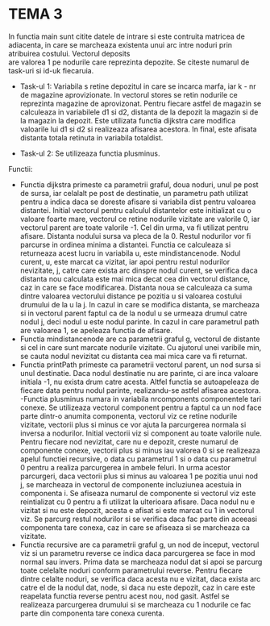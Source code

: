 # TEMA  3


In functia main sunt citite datele de intrare si este contruita matricea de adiacenta, in
care se marcheaza existenta unui arc intre noduri prin atribuirea costului. Vectorul deposits	
are valorea 1 pe nodurile care reprezinta depozite. Se citeste numarul de task-uri
si id-uk fiecaruia.

- Task-ul 1: Variabila s retine depozitul in care se incarca marfa, iar k -  nr de magazine
aprovizionate. In vectorul stores se retin nodurile ce reprezinta magazine de aprovizonat.
Pentru fiecare astfel de magazin se calculeaza in variabilele d1 si d2, distanta de la depozit
la magazin si de la magazin la depozit. Este utilizata functia dijkstra care modifica valoarile
lui d1 si d2 si realizeaza afisarea acestora. In final, este afisata distanta totala retinuta in
variabila totaldist.

- Task-ul 2: Se utilizeaza functia plusminus.

Functii:

 - Functia dijkstra primeste ca parametrii graful, doua noduri, unul pe post de sursa, iar
celalalt pe post de destinatie, un parametru path utilizat pentru a indica daca se doreste
afisare si variabila dist pentru valoarea distantei. Initial vectorul pentru calculul distantelor
este initializat cu o valoare foarte mare, vectorul ce retine nodurile vizitate are valorile 0, iar
vectorul parent are toate valorile -1. Cel din urma, va fi utilizat pentru afisare. Distanta
nodului sursa va pleca de la 0. Restul nodurilor vor fi parcurse in ordinea minima a distantei.
Functia ce calculeaza si returneaza acest lucru in variabila u, este mindistancenode. Nodul 
curent, u, este marcat ca vizitat, iar apoi pentru restul nodurilor nevizitate, j, catre care 
exista arc dinspre nodul curent, se verifica daca distanta nou calculata este mai mica decat 
cea din vectorul distance, caz in care se face modificarea. Distanta noua se calculeaza ca
suma dintre valoarea vectorului distance pe pozitia u si valoarea costului drumului de la u 
la j. In cazul in care se modifica distanta, se marcheaza si in vectorul parent faptul ca de la 
nodul u se urmeaza drumul catre nodul j, deci nodul u este nodul parinte. In cazul in care
parametrul path are valoarea 1, se apeleaza functia de afisare.
 - Functia mindistancenode are ca parametrii graful g, vectorul de distante si cel in care
sunt marcate nodurile vizitate. Cu ajutorul unei varibile min, se cauta nodul nevizitat cu 
distanta cea mai mica care va fi returnat.
 - Functia printPath primeste ca parametrii vectorul parent, un nod sursa si unul
destinatie. Daca nodul destinatie nu are parinte, ci are inca valoare initiala -1, nu exista
drum catre acesta. Altfel functia se autoapeleaza de fiecare data pentru nodul parinte, 
realizandu-se astfel afisarea acestora.
 -Functia plusminus numara in variabila nrcomponents componentele tari conexe. Se
utilizeaza vectorul component pentru a faptul ca un nod face parte dintr-o anumita
componenta, vectorul viz ce retine nodurile vizitate, vectorii plus si minus ce vor ajuta la 
parcurgerea normala si inversa a nodurilor. Initial vectorii viz si component au toate valorile
nule. Pentru fiecare nod nevizitat, care nu e depozit, creste numarul de componente conexe,
vectorii plus si minus iau valorea 0 si se realizeaza apelul functiei recursive, o data cu
parametrul 1 si o data cu parametrul 0 pentru a realiza parcurgerea in ambele feluri. In
urma acestor parcurgeri, daca vectorii plus si minus au valoarea 1 pe pozitia unui nod j,
se marcheaza in vectorul de componente incluziunea acestuia in componenta i. Se afiseaza
numarul de componente si vectorul viz este reintializat cu 0 pentru a fi utilizat la ulterioara
afisare. Daca nodul nu e vizitat si nu este depozit, acesta e afisat si este marcat cu 1 in
vectorul viz. Se parcurg restul nodurilor si se verifica daca fac parte din aceeasi componenta
tare conexa, caz in care se afiseaza si se marcheaza ca vizitate. 
 - Functia recursive are ca parametrii graful g, un nod de inceput, vectorul viz si un 
parametru reverse ce indica daca parcurgerea se face in mod normal sau invers. Prima data 
se marcheaza nodul dat si apoi se parcurg toate celelalte noduri conform parametrului
reverse. Pentru fiecare dintre celalte noduri, se verifica daca acesta nu e vizitat, daca exista
arc catre el de la nodul dat, node, si daca nu este depozit, caz in care este reapelata 
functia reverse pentru acest nou, nod gasit. Astfel se realizeaza parcurgerea drumului si
se marcheaza cu 1 nodurile ce fac parte din componenta tare conexa curenta.

